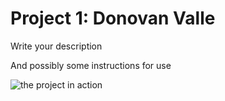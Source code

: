 # Project 1: Donovan Valle

Write your description

And possibly some instructions for use

![the project in action](doc.proj1.gif)